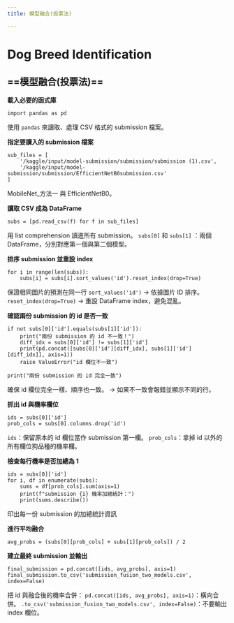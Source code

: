 ```yaml
---
title: 模型融合(投票法)

---
```


#  Dog Breed Identification
## ==模型融合(投票法)==
**載入必要的函式庫**
```iphnb
import pandas as pd
```
使用 ```pandas``` 來讀取、處理 CSV 格式的 submission 檔案。

**指定要讀入的 submission 檔案**
```iphnb
sub_files = [
    '/kaggle/input/model-submission/submission/submission (1).csv',
    '/kaggle/input/model-submission/submission/EfficientNetB0submission.csv'
]
```
MobileNet_方法一 與 EfficientNetB0。

**讀取 CSV 成為 DataFrame**
```iphnb
subs = [pd.read_csv(f) for f in sub_files]
```
用 list comprehension 讀進所有 submission。
```subs[0]``` 和 ```subs[1]``` ：兩個 DataFrame，分別對應第一個與第二個模型。

**排序 submission 並重設 index**
```iphnb
for i in range(len(subs)):
    subs[i] = subs[i].sort_values('id').reset_index(drop=True)
```
保證相同圖片的預測在同一行
```sort_values('id')``` → 依據圖片 ID 排序。
```reset_index(drop=True)``` → 重設 DataFrame index，避免混亂。

**確認兩份 submission 的 id 是否一致**
```iphnb
if not subs[0]['id'].equals(subs[1]['id']):
    print("兩份 submission 的 id 不一致！")
    diff_idx = subs[0]['id'] != subs[1]['id']
    print(pd.concat([subs[0]['id'][diff_idx], subs[1]['id'][diff_idx]], axis=1))
    raise ValueError("id 欄位不一致")

print("兩份 submission 的 id 完全一致")
```
確保 id 欄位完全一樣、順序也一致。
→ 如果不一致會報錯並顯示不同的行。

**抓出 id 與機率欄位**
```iphnb
ids = subs[0]['id']
prob_cols = subs[0].columns.drop('id')
```
```ids```：保留原本的 id 欄位當作 submission 第一欄。
```prob_cols```：拿掉 id 以外的所有欄位狗品種的機率欄。

**檢查每行機率是否加總為 1**
```iphnb
ids = subs[0]['id']
for i, df in enumerate(subs):
    sums = df[prob_cols].sum(axis=1)
    print(f"submission {i} 機率加總統計：")
    print(sums.describe())
```
印出每一份 submission 的加總統計資訊

**進行平均融合**
```iphnb
avg_probs = (subs[0][prob_cols] + subs[1][prob_cols]) / 2
```

**建立最終 submission 並輸出**
```iphnb
final_submission = pd.concat([ids, avg_probs], axis=1)
final_submission.to_csv('submission_fusion_two_models.csv', index=False)
```
把 id 與融合後的機率合併：
```pd.concat([ids, avg_probs], axis=1)```：橫向合併。
```.to_csv('submission_fusion_two_models.csv', index=False)```：不要輸出 index 欄位。